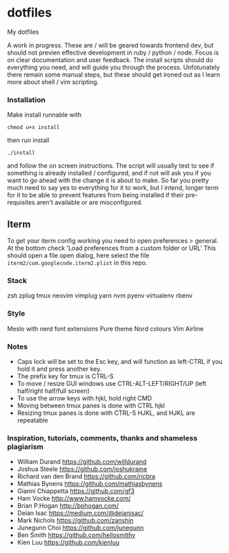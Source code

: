 # dotfiles
My dotfiles

A work in progress. These are / will be geared towards frontend dev, but should not previen effective development in ruby / python / node.
Focus is on clear documentation and user feedback.
The install scripts should do everything you need, and will guide you through the process.
Unfotunately there remain some manual steps, but these should get ironed out as I learn more about shell / vim scripting.

### Installation

Make install runnable with
```
chmod u+x install
```
then run install
```
./install
```
and follow the on screen instructions.
The script will usually test to see if something is already installed / configured, and if not will ask you if you want to go ahead with the change it is about to make. So far you pretty much need to say yes to everything for it to work, but I intend, longer term for it to be able to prevent features from being installed if their pre-requisites aren't available or are misconfigured.

## Iterm

To get your iterm config working you need to open preferences > general.
At the bottom check 'Load preferences from a custom folder or URL'
This should open a file open dialog, here select the file
`iterm2/com.googlecode.iterm2.plist` in this repo.

### Stack

zsh
zplug
tmux
neovim
vimplug
yarn
nvm
pyenv
virtualenv
rbenv

### Style

Meslo with nerd font extensions
Pure theme
Nord colours
Vim Airline

### Notes

- Caps lock will be set to the Esc key, and will function as left-CTRL if you hold it and press another key.
- The prefix key for tmux is CTRL-S
- To move / resize GUI windows use CTRL-ALT-LEFT/RIGHT/UP (left half/right half/full screen)
- To use the arrow keys with hjkl, hold right CMD
- Moving between tmux panes is done with CTRL hjkl
- Resizing tmux panes is done with CTRL-S HJKL, and HJKL are repeatable

### Inspiration, tutorials, comments, thanks and shameless plagiarism
- William Durand https://github.com/willdurand
- Joshua Steele https://github.com/joshukraine
- Richard van den Brand https://github.com/ricbra
- Mathias Bynens https://github.com/mathiasbynens
- Gianni Chiappetta https://github.com/gf3
- Ham Vocke http://www.hamvocke.com/
- Brian P.Hogan http://bphogan.com/
- Deian Isac https://medium.com/@deianisac/
- Mark Nichols https://github.com/zanshin
- Junegunn Choi https://github.com/junegunn
- Ben Smith https://github.com/hellosmithy
- Kien Luu https://github.com/kienluu
